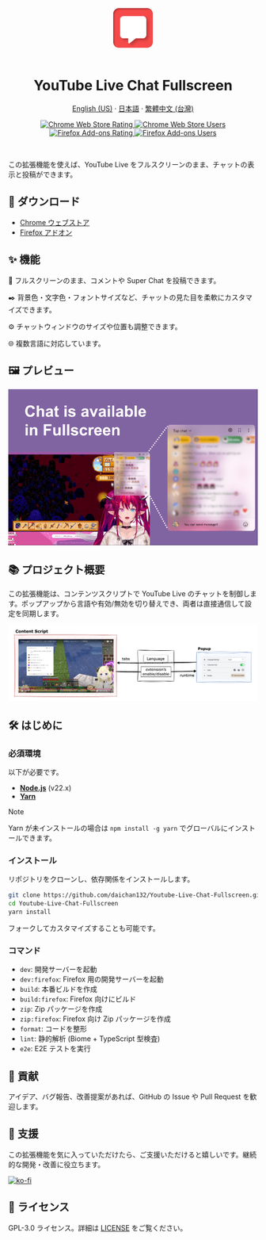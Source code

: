 <div align="center">
  <img src="public/icon/128.png" alt="YouTube Live Chat Fullscreen ロゴ" width="80" />
</div>
<br>
<h1 align="center">YouTube Live Chat Fullscreen</h1>
<p align="center">
  <a href="README.md">English (US)</a> ·
  <a href="README.ja.md">日本語</a> ·
  <a href="README.zh-TW.md">繁體中文 (台灣)</a>
</p>
<p align="center">
  <a target="_blank" href="https://chromewebstore.google.com/detail/youtube-live-chat-fullscr/dlnjcbkmomenmieechnmgglgcljhoepd">
    <img alt="Chrome Web Store Rating" src="https://img.shields.io/chrome-web-store/rating/dlnjcbkmomenmieechnmgglgcljhoepd?style=social&logo=googlechrome"/>
  </a>
  <a target="_blank" href="https://chromewebstore.google.com/detail/youtube-live-chat-fullscr/dlnjcbkmomenmieechnmgglgcljhoepd">
    <img alt="Chrome Web Store Users" src="https://img.shields.io/chrome-web-store/users/dlnjcbkmomenmieechnmgglgcljhoepd?style=social&logo=googlechrome"/>
  </a>
  <a target="_blank" href="https://addons.mozilla.org/ja/firefox/addon/youtube-live-chat-fullscreen/">
    <img alt="Firefox Add-ons Rating" src="https://img.shields.io/amo/rating/youtube-live-chat-fullscreen?style=social&logo=firefox"/>
  </a>
  <a target="_blank" href="https://addons.mozilla.org/ja/firefox/addon/youtube-live-chat-fullscreen/">
    <img alt="Firefox Add-ons Users" src="https://img.shields.io/amo/users/youtube-live-chat-fullscreen?style=social&logo=firefox"/>
  </a>
</p>
<br>

この拡張機能を使えば、YouTube Live をフルスクリーンのまま、チャットの表示と投稿ができます。

## 🚀 ダウンロード
- [Chrome ウェブストア](https://chromewebstore.google.com/detail/youtube-live-chat-fullscr/dlnjcbkmomenmieechnmgglgcljhoepd)
- [Firefox アドオン](https://addons.mozilla.org/ja/firefox/addon/youtube-live-chat-fullscreen/)

## ✨ 機能
💬 フルスクリーンのまま、コメントや Super Chat を投稿できます。

✒️ 背景色・文字色・フォントサイズなど、チャットの見た目を柔軟にカスタマイズできます。

⚙️ チャットウィンドウのサイズや位置も調整できます。

🌐 複数言語に対応しています。

## 🖼️ プレビュー
![Preview](./.github/preview.png)

## 📚 プロジェクト概要
この拡張機能は、コンテンツスクリプトで YouTube Live のチャットを制御します。ポップアップから言語や有効/無効を切り替えでき、両者は直接通信して設定を同期します。

![System](./.github/system_overview.drawio.png)

## 🛠️ はじめに

### 必須環境
以下が必要です。

- **[Node.js](https://nodejs.org)** (v22.x)
- **[Yarn](https://yarnpkg.com)**

> [!NOTE]
> Yarn が未インストールの場合は `npm install -g yarn` でグローバルにインストールできます。

### インストール

リポジトリをクローンし、依存関係をインストールします。

```bash
git clone https://github.com/daichan132/Youtube-Live-Chat-Fullscreen.git
cd Youtube-Live-Chat-Fullscreen
yarn install
```

フォークしてカスタマイズすることも可能です。

### コマンド
- `dev`: 開発サーバーを起動
- `dev:firefox`: Firefox 用の開発サーバーを起動
- `build`: 本番ビルドを作成
- `build:firefox`: Firefox 向けにビルド
- `zip`: Zip パッケージを作成
- `zip:firefox`: Firefox 向け Zip パッケージを作成
- `format`: コードを整形
- `lint`: 静的解析 (Biome + TypeScript 型検査)
- `e2e`: E2E テストを実行

## 🤝 貢献
アイデア、バグ報告、改善提案があれば、GitHub の Issue や Pull Request を歓迎します。

## 💖 支援
この拡張機能を気に入っていただけたら、ご支援いただけると嬉しいです。継続的な開発・改善に役立ちます。

[![ko-fi](https://ko-fi.com/img/githubbutton_sm.svg)](https://ko-fi.com/D1D01A39U6)

## 📄 ライセンス
GPL-3.0 ライセンス。詳細は [LICENSE](LICENSE) をご覧ください。
